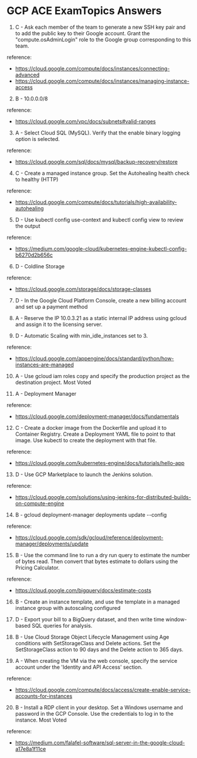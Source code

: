# GCP ACE ExamTopics Answers

1) C - Ask each member of the team to generate a new SSH key pair and to add the public key to their Google account. Grant the "compute.osAdminLogin" role to the Google group corresponding to this team.

reference:
- https://cloud.google.com/compute/docs/instances/connecting-advanced
- https://cloud.google.com/compute/docs/instances/managing-instance-access

2) B - 10.0.0.0/8 

reference:
- https://cloud.google.com/vpc/docs/subnets#valid-ranges

3) A - Select Cloud SQL (MySQL). Verify that the enable binary logging option is selected.

reference:
  - https://cloud.google.com/sql/docs/mysql/backup-recovery/restore

4) C - Create a managed instance group. Set the Autohealing health check to healthy (HTTP)

reference:
- https://cloud.google.com/compute/docs/tutorials/high-availability-autohealing

5) D - Use kubectl config use-context and kubectl config view to review the output

reference:
- https://medium.com/google-cloud/kubernetes-engine-kubectl-config-b6270d2b656c

6) D - Coldline Storage

reference:
  - https://cloud.google.com/storage/docs/storage-classes

7) D - In the Google Cloud Platform Console, create a new billing account and set up a payment method

8) A - Reserve the IP 10.0.3.21 as a static internal IP address using gcloud and assign it to the licensing server.

9) D - Automatic Scaling with min_idle_instances set to 3.

reference:
- https://cloud.google.com/appengine/docs/standard/python/how-instances-are-managed

10) A - Use gcloud iam roles copy and specify the production project as the destination project. Most Voted

11) A - Deployment Manager

reference:
- https://cloud.google.com/deployment-manager/docs/fundamentals

12) C - Create a docker image from the Dockerfile and upload it to Container Registry. Create a Deployment YAML file to point to that image. Use kubectl to create the deployment with that file.

reference:
- https://cloud.google.com/kubernetes-engine/docs/tutorials/hello-app

13) D - Use GCP Marketplace to launch the Jenkins solution.

reference:
 - https://cloud.google.com/solutions/using-jenkins-for-distributed-builds-on-compute-engine

14) B - gcloud deployment-manager deployments update --config <deployment-config-path>

reference:
- https://cloud.google.com/sdk/gcloud/reference/deployment-manager/deployments/update

15) B - Use the command line to run a dry run query to estimate the number of bytes read. Then convert that bytes estimate to dollars using the Pricing Calculator.

reference:
- https://cloud.google.com/bigquery/docs/estimate-costs

16) B - Create an instance template, and use the template in a managed instance group with autoscaling configured

17) D - Export your bill to a BigQuery dataset, and then write time window-based SQL queries for analysis.

18) B - Use Cloud Storage Object Lifecycle Management using Age conditions with SetStorageClass and Delete actions. Set the SetStorageClass action to 90 days and the Delete action to 365 days.

19) A - When creating the VM via the web console, specify the service account under the 'Identity and API Access' section.

reference: 
- https://cloud.google.com/compute/docs/access/create-enable-service-accounts-for-instances


20) B - Install a RDP client in your desktop. Set a Windows username and password in the GCP Console. Use the credentials to log in to the instance. Most Voted

reference: 
- https://medium.com/falafel-software/sql-server-in-the-google-cloud-a17e8a1f11ce
